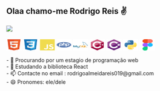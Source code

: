 ## Olaa chamo-me Rodrigo Reis ✌


<img height="180em" src="https://github-readme-stats.vercel.app/api/top-langs/?username=Rreis019&layout=compact&langs_count=7&theme=dracula"/>

<div style="display: inline_block">
  <br>
  <img align="center" alt="Rodrigo-HTML" height="30" width="40" src="https://raw.githubusercontent.com/devicons/devicon/master/icons/html5/html5-original.svg">
  <img align="center" alt="Rodrigo-CSS" height="30" width="40" src="https://raw.githubusercontent.com/devicons/devicon/master/icons/css3/css3-original.svg">
  <img align="center" alt="Rodrigo-Js" height="30" width="40" src="https://raw.githubusercontent.com/devicons/devicon/master/icons/javascript/javascript-plain.svg">
  <img align="center" alt="Rodrigo-PHP" height="30" width="40" src="https://raw.githubusercontent.com/devicons/devicon/master/icons/php/php-plain.svg">
  <img align="center" alt="Rodrigo-Mysql" height="30" width="40" src="https://raw.githubusercontent.com/devicons/devicon/master/icons/mysql/mysql-original-wordmark.svg">
    <img align="center" alt="Rodrigo-Cpp" height="30" width="40" src="https://raw.githubusercontent.com/devicons/devicon/master/icons/cplusplus/cplusplus-original.svg">
  <img align="center" alt="Rodrigo-Csharp" height="30" width="40" src="https://raw.githubusercontent.com/devicons/devicon/master/icons/csharp/csharp-original.svg">
  <img align="center" alt="Rodrigo-Python" height="30" width="40" src="https://raw.githubusercontent.com/devicons/devicon/master/icons/python/python-original.svg">
  <img align="center" alt="Rodrigo-Figma" height="30" width="40" src="https://raw.githubusercontent.com/devicons/devicon/master/icons/figma/figma-original.svg">

 </div>
 <br>
 <div style="display: block">
- 🔭 Procurando por um estagio de programação web  <br>
- 🌱 Estudando a biblioteca React  <br>
- 📫 Contacte no email : rodrigoalmeidareis019@gmail.com  <br>
- 😄 Pronomes: ele/dele  <br>
</div>
